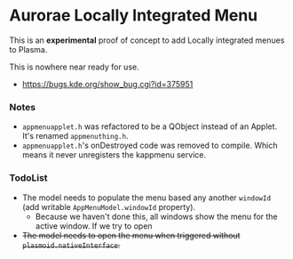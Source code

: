 # Aurorae Locally Integrated Menu

This is an **experimental** proof of concept to add Locally integrated menues to Plasma.

This is nowhere near ready for use.

* https://bugs.kde.org/show_bug.cgi?id=375951

### Notes

* `appmenuapplet.h` was refactored to be a QObject instead of an Applet. It's renamed `appmenuthing.h`.
* `appmenuapplet.h`'s onDestroyed code was removed to compile. Which means it never unregisters the kappmenu service.

### TodoList

* The model needs to populate the menu based any another `windowId` (add writable `AppMenuModel.windowId` property).
  * Because we haven't done this, all windows show the menu for the active window. If we try to open 
* ~~The model needs to open the menu when triggered without `plasmoid.nativeInterface`.~~
